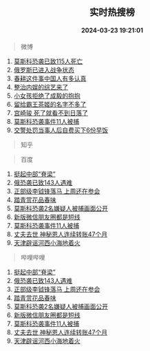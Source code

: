 <div align="center"><h2>实时热搜榜</h2><h4>2024-03-23 19:21:01</h4></div>

> 微博  

1. [莫斯科恐袭已致115人死亡](https://s.weibo.com/weibo?q=%23%E8%8E%AB%E6%96%AF%E7%A7%91%E6%81%90%E8%A2%AD%E5%B7%B2%E8%87%B4115%E4%BA%BA%E6%AD%BB%E4%BA%A1%23&t=31&band_rank=1&Refer=top)<br />
2. [俄罗斯已进入战争状态](https://s.weibo.com/weibo?q=%23%E4%BF%84%E7%BD%97%E6%96%AF%E5%B7%B2%E8%BF%9B%E5%85%A5%E6%88%98%E4%BA%89%E7%8A%B6%E6%80%81%23&t=31&band_rank=2&Refer=top)<br />
3. [春耕这件事中国人有多认真](https://s.weibo.com/weibo?q=%23%E6%98%A5%E8%80%95%E8%BF%99%E4%BB%B6%E4%BA%8B%E4%B8%AD%E5%9B%BD%E4%BA%BA%E6%9C%89%E5%A4%9A%E8%AE%A4%E7%9C%9F%23&t=31&band_rank=3&Refer=top)<br />
4. [整治内娱的综艺来了](https://s.weibo.com/weibo?q=%23%E6%95%B4%E6%B2%BB%E5%86%85%E5%A8%B1%E7%9A%84%E7%BB%BC%E8%89%BA%E6%9D%A5%E4%BA%86%23&t=31&band_rank=4&Refer=top)<br />
5. [小女孩拒绝了成毅的抱抱](https://s.weibo.com/weibo?q=%23%E5%B0%8F%E5%A5%B3%E5%AD%A9%E6%8B%92%E7%BB%9D%E4%BA%86%E6%88%90%E6%AF%85%E7%9A%84%E6%8A%B1%E6%8A%B1%23&t=31&band_rank=5&Refer=top)<br />
6. [留给霸王茶姬的名字不多了](https://s.weibo.com/weibo?q=%23%E7%95%99%E7%BB%99%E9%9C%B8%E7%8E%8B%E8%8C%B6%E5%A7%AC%E7%9A%84%E5%90%8D%E5%AD%97%E4%B8%8D%E5%A4%9A%E4%BA%86%23&t=31&band_rank=6&Refer=top)<br />
7. [宫崎骏 死了就看不到日落了](https://s.weibo.com/weibo?q=%E5%AE%AB%E5%B4%8E%E9%AA%8F%20%E6%AD%BB%E4%BA%86%E5%B0%B1%E7%9C%8B%E4%B8%8D%E5%88%B0%E6%97%A5%E8%90%BD%E4%BA%86&t=31&band_rank=7&Refer=top)<br />
8. [莫斯科恐袭事件11人被捕](https://s.weibo.com/weibo?q=%23%E8%8E%AB%E6%96%AF%E7%A7%91%E6%81%90%E8%A2%AD%E4%BA%8B%E4%BB%B611%E4%BA%BA%E8%A2%AB%E6%8D%95%23&t=31&band_rank=8&Refer=top)<br />
9. [交警处罚当事人后自费买下6份早饭](https://s.weibo.com/weibo?q=%23%E4%BA%A4%E8%AD%A6%E5%A4%84%E7%BD%9A%E5%BD%93%E4%BA%8B%E4%BA%BA%E5%90%8E%E8%87%AA%E8%B4%B9%E4%B9%B0%E4%B8%8B6%E4%BB%BD%E6%97%A9%E9%A5%AD%23&t=31&band_rank=9&Refer=top)<br />

> 知乎  


> 百度  

1. [挺起中部“脊梁”](https://www.baidu.com/s?wd=%E6%8C%BA%E8%B5%B7%E4%B8%AD%E9%83%A8%E2%80%9C%E8%84%8A%E6%A2%81%E2%80%9D&sa=fyb_news&rsv_dl=fyb_news)<br />
2. [俄恐袭已致143人遇难](https://www.baidu.com/s?wd=%E4%BF%84%E6%81%90%E8%A2%AD%E5%B7%B2%E8%87%B4143%E4%BA%BA%E9%81%87%E9%9A%BE&sa=fyb_news&rsv_dl=fyb_news)<br />
3. [正部级李钺锋落马 上周还在参会](https://www.baidu.com/s?wd=%E6%AD%A3%E9%83%A8%E7%BA%A7%E6%9D%8E%E9%92%BA%E9%94%8B%E8%90%BD%E9%A9%AC+%E4%B8%8A%E5%91%A8%E8%BF%98%E5%9C%A8%E5%8F%82%E4%BC%9A&sa=fyb_news&rsv_dl=fyb_news)<br />
4. [踏青赏花品春味](https://www.baidu.com/s?wd=%E8%B8%8F%E9%9D%92%E8%B5%8F%E8%8A%B1%E5%93%81%E6%98%A5%E5%91%B3&sa=fyb_news&rsv_dl=fyb_news)<br />
5. [莫斯科恐袭2名嫌疑人被捕画面公开](https://www.baidu.com/s?wd=%E8%8E%AB%E6%96%AF%E7%A7%91%E6%81%90%E8%A2%AD2%E5%90%8D%E5%AB%8C%E7%96%91%E4%BA%BA%E8%A2%AB%E6%8D%95%E7%94%BB%E9%9D%A2%E5%85%AC%E5%BC%80&sa=fyb_news&rsv_dl=fyb_news)<br />
6. [新版微信朋友圈都是短线](https://www.baidu.com/s?wd=%E6%96%B0%E7%89%88%E5%BE%AE%E4%BF%A1%E6%9C%8B%E5%8F%8B%E5%9C%88%E9%83%BD%E6%98%AF%E7%9F%AD%E7%BA%BF&sa=fyb_news&rsv_dl=fyb_news)<br />
7. [莫斯科恐袭事件11人被捕](https://www.baidu.com/s?wd=%E8%8E%AB%E6%96%AF%E7%A7%91%E6%81%90%E8%A2%AD%E4%BA%8B%E4%BB%B611%E4%BA%BA%E8%A2%AB%E6%8D%95&sa=fyb_news&rsv_dl=fyb_news)<br />
8. [丈夫去世 神秘恩人连续转账47个月](https://www.baidu.com/s?wd=%E4%B8%88%E5%A4%AB%E5%8E%BB%E4%B8%96+%E7%A5%9E%E7%A7%98%E6%81%A9%E4%BA%BA%E8%BF%9E%E7%BB%AD%E8%BD%AC%E8%B4%A647%E4%B8%AA%E6%9C%88&sa=fyb_news&rsv_dl=fyb_news)<br />
9. [天津辟谣河西小海地着火](https://www.baidu.com/s?wd=%E5%A4%A9%E6%B4%A5%E8%BE%9F%E8%B0%A3%E6%B2%B3%E8%A5%BF%E5%B0%8F%E6%B5%B7%E5%9C%B0%E7%9D%80%E7%81%AB&sa=fyb_news&rsv_dl=fyb_news)<br />

> 哔哩哔哩  

1. [挺起中部“脊梁”](https://www.baidu.com/s?wd=%E6%8C%BA%E8%B5%B7%E4%B8%AD%E9%83%A8%E2%80%9C%E8%84%8A%E6%A2%81%E2%80%9D&sa=fyb_news&rsv_dl=fyb_news)<br />
2. [俄恐袭已致143人遇难](https://www.baidu.com/s?wd=%E4%BF%84%E6%81%90%E8%A2%AD%E5%B7%B2%E8%87%B4143%E4%BA%BA%E9%81%87%E9%9A%BE&sa=fyb_news&rsv_dl=fyb_news)<br />
3. [正部级李钺锋落马 上周还在参会](https://www.baidu.com/s?wd=%E6%AD%A3%E9%83%A8%E7%BA%A7%E6%9D%8E%E9%92%BA%E9%94%8B%E8%90%BD%E9%A9%AC+%E4%B8%8A%E5%91%A8%E8%BF%98%E5%9C%A8%E5%8F%82%E4%BC%9A&sa=fyb_news&rsv_dl=fyb_news)<br />
4. [踏青赏花品春味](https://www.baidu.com/s?wd=%E8%B8%8F%E9%9D%92%E8%B5%8F%E8%8A%B1%E5%93%81%E6%98%A5%E5%91%B3&sa=fyb_news&rsv_dl=fyb_news)<br />
5. [莫斯科恐袭2名嫌疑人被捕画面公开](https://www.baidu.com/s?wd=%E8%8E%AB%E6%96%AF%E7%A7%91%E6%81%90%E8%A2%AD2%E5%90%8D%E5%AB%8C%E7%96%91%E4%BA%BA%E8%A2%AB%E6%8D%95%E7%94%BB%E9%9D%A2%E5%85%AC%E5%BC%80&sa=fyb_news&rsv_dl=fyb_news)<br />
6. [新版微信朋友圈都是短线](https://www.baidu.com/s?wd=%E6%96%B0%E7%89%88%E5%BE%AE%E4%BF%A1%E6%9C%8B%E5%8F%8B%E5%9C%88%E9%83%BD%E6%98%AF%E7%9F%AD%E7%BA%BF&sa=fyb_news&rsv_dl=fyb_news)<br />
7. [莫斯科恐袭事件11人被捕](https://www.baidu.com/s?wd=%E8%8E%AB%E6%96%AF%E7%A7%91%E6%81%90%E8%A2%AD%E4%BA%8B%E4%BB%B611%E4%BA%BA%E8%A2%AB%E6%8D%95&sa=fyb_news&rsv_dl=fyb_news)<br />
8. [丈夫去世 神秘恩人连续转账47个月](https://www.baidu.com/s?wd=%E4%B8%88%E5%A4%AB%E5%8E%BB%E4%B8%96+%E7%A5%9E%E7%A7%98%E6%81%A9%E4%BA%BA%E8%BF%9E%E7%BB%AD%E8%BD%AC%E8%B4%A647%E4%B8%AA%E6%9C%88&sa=fyb_news&rsv_dl=fyb_news)<br />
9. [天津辟谣河西小海地着火](https://www.baidu.com/s?wd=%E5%A4%A9%E6%B4%A5%E8%BE%9F%E8%B0%A3%E6%B2%B3%E8%A5%BF%E5%B0%8F%E6%B5%B7%E5%9C%B0%E7%9D%80%E7%81%AB&sa=fyb_news&rsv_dl=fyb_news)<br />
